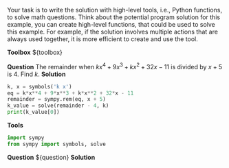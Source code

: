 Your task is to write the solution with high-level tools, i.e., Python functions, to solve math questions.
Think about the potential program solution for this example, you can create high-level functions, that could be used to solve this example. For example, if the solution involves multiple actions that are always used together, it is more efficient to create and use the tool.

**Toolbox**
${toolbox}


**Question**
The remainder when $kx^4+9x^3+kx^2+32x-11$ is divided by $x + 5$ is $4$.  Find $k.$
**Solution**
```python
k, x = symbols('k x')
eq = k*x**4 + 9*x**3 + k*x**2 + 32*x - 11
remainder = sympy.rem(eq, x + 5)
k_value = solve(remainder - 4, k)
print(k_value[0])
```
**Tools**
```python
import sympy
from sympy import symbols, solve
```


**Question**
${question}
**Solution**
